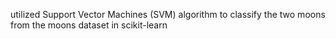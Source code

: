utilized Support Vector Machines (SVM) algorithm to classify the two moons from the moons dataset in scikit-learn
